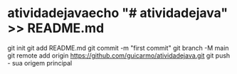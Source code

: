 # atividadejavaecho "# atividadejava" >> README.md 
git init 
git add README.md 
git commit -m "first commit" 
git branch -M main 
git remote add origin https://github.com/guicarmo/atividadejava.git
 git push - sua origem principal
